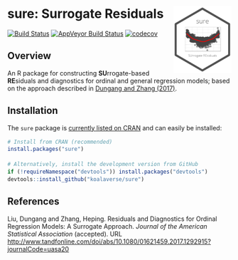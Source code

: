 sure: Surrogate Residuals <img src="man/figures/sure-logo.png" align="right" width="130" height="150" />
========================================================================================================

<!-- [![CRAN_Status_Badge](http://www.r-pkg.org/badges/version/sure)](https://cran.r-project.org/package=sure) -->
[![Build Status](https://travis-ci.org/koalaverse/sure.svg?branch=master)](https://travis-ci.org/koalaverse/sure) [![AppVeyor Build Status](https://ci.appveyor.com/api/projects/status/github/koalaverse/sure?branch=master&svg=true)](https://ci.appveyor.com/project/koalaverse/sure) [![codecov](https://codecov.io/gh/koalaverse/sure/branch/master/graph/badge.svg)](https://codecov.io/gh/koalaverse/sure)

Overview
--------

An R package for constructing **SU**rrogate-based **RE**siduals and diagnostics for ordinal and general regression models; based on the approach described in [Dungang and Zhang (2017)](http://www.tandfonline.com/doi/abs/10.1080/01621459.2017.1292915?journalCode=uasa20).

Installation
------------

The `sure` package is [currently listed on CRAN](https://CRAN.R-project.org/package=sure) and can easily be installed:

``` r
# Install from CRAN (recommended)
install.packages("sure")
  
# Alternatively, install the development version from GitHub
if (!requireNamespace("devtools")) install.packages("devtools")
devtools::install_github("koalaverse/sure")
```

References
----------

Liu, Dungang and Zhang, Heping. Residuals and Diagnostics for Ordinal Regression Models: A Surrogate Approach. *Journal of the American Statistical Association* (accepted). URL <http://www.tandfonline.com/doi/abs/10.1080/01621459.2017.1292915?journalCode=uasa20>

